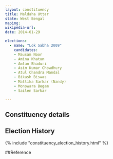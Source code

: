 ```yaml
---
layout: constituency
title: Maldaha Uttar
state: West Bengal
mapimg: 
wikipedia-url: 
date: 2014-01-29

elections: 
  - name: "Lok Sabha 2009"
    candidates: 
    - Mausam Noor 
    - Amina Khatun 
    - Amlan Bhaduri 
    - Asim Kumar Chowdhury 
    - Atul Chandra Mandal 
    - Bikash Biswas 
    - Mallika Sarkar (Nandy) 
    - Monowara Begam 
    - Sailen Sarkar 

---
```

## Constituency details


## Election History
{% include "constituency_election_history.html" %}

##Reference
